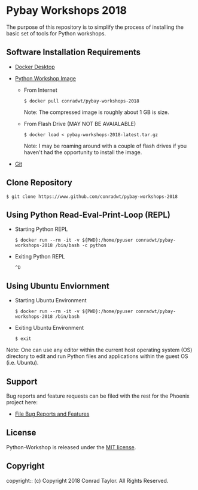 # Pybay Workshops 2018

The purpose of this repository is to simplify the process of installing the basic set of tools for Python workshops.

## Software Installation Requirements

- [Docker Desktop](https://www.docker.com/products/docker-desktop)

- [Python Workshop Image](https://hub.docker.com/r/conradwt/pybay-workshops-2018)

  - From Internet

    ```
    $ docker pull conradwt/pybay-workshops-2018
    ```

    Note: The compressed image is roughly about 1 GB is size.

  - From Flash Drive (MAY NOT BE AVAIALABLE)

    ```
    $ docker load < pybay-workshops-2018-latest.tar.gz
    ```

    Note: I may be roaming around with a couple of flash drives if you haven't had the
    opportunity to install the image.

- [Git](https://git-scm.com)

## Clone Repository

```
$ git clone https://www.github.com/conradwt/pybay-workshops-2018
```

## Using Python Read-Eval-Print-Loop (REPL)

- Starting Python REPL

  ```
  $ docker run --rm -it -v ${PWD}:/home/pyuser conradwt/pybay-workshops-2018 /bin/bash -c python
  ```

- Exiting Python REPL

  ```
  ^D
  ```

## Using Ubuntu Enviornment

- Starting Ubuntu Environment

  ```
  $ docker run --rm -it -v ${PWD}:/home/pyuser conradwt/pybay-workshops-2018 /bin/bash
  ```

- Exiting Ubuntu Environment

  ```
  $ exit
  ```

Note: One can use any editor within the current host operating system (OS) directory to
edit and run Python files and applications within the guest OS (i.e. Ubuntu).

## Support

Bug reports and feature requests can be filed with the rest for the Phoenix project here:

- [File Bug Reports and Features](https://github.com/conradwt/pybay-workshops-2018/issues)

## License

Python-Workshop is released under the [MIT license](https://mit-license.org).

## Copyright

copyright:: (c) Copyright 2018 Conrad Taylor. All Rights Reserved.
